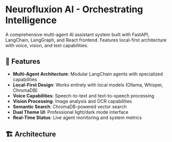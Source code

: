 # Neurofluxion AI - Orchestrating Intelligence

A comprehensive multi-agent AI assistant system built with FastAPI, LangChain, LangGraph, and React frontend. Features local-first architecture with voice, vision, and text capabilities.

## 🚀 Features

- **Multi-Agent Architecture**: Modular LangChain agents with specialized capabilities
- **Local-First Design**: Works entirely with local models (Ollama, Whisper, ChromaDB)
- **Voice Capabilities**: Speech-to-text and text-to-speech processing
- **Vision Processing**: Image analysis and OCR capabilities
- **Semantic Search**: ChromaDB-powered vector search
- **Dual Theme UI**: Professional light/dark mode interface
- **Real-Time Status**: Live agent monitoring and system metrics

## 🏗️ Architecture

